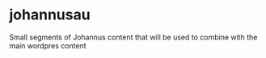 # johannusau
Small segments of Johannus content that will be used to combine with the main wordpres content
